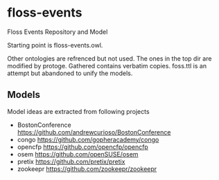 # floss-events
Floss Events Repository and Model

Starting point is floss-events.owl.

Other ontologies are refrenced but not used. The ones in the top dir are modified by protoge. Gathered contains verbatim copies.
foss.ttl is an attempt but abandoned to unify the models.


## Models 
Model ideas are extracted from following projects 
* BostonConference https://github.com/andrewcurioso/BostonConference
* congo https://github.com/gopheracademy/congo
* opencfp https://github.com/opencfp/opencfp
* osem https://github.com/openSUSE/osem
* pretix https://github.com/pretix/pretix
* zookeepr https://github.com/zookeepr/zookeepr
